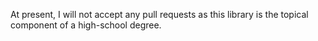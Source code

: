 At present, I will not accept any pull requests as this library is the topical component of a high-school degree.